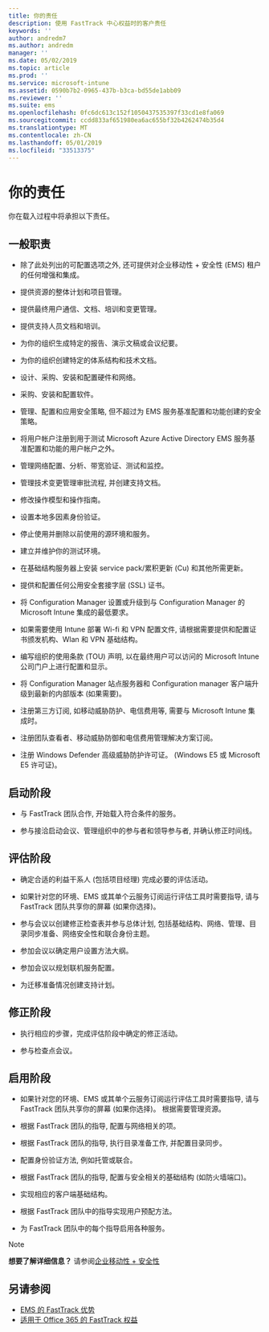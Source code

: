 ```yaml
---
title: 你的责任
description: 使用 FastTrack 中心权益时的客户责任
keywords: ''
author: andredm7
ms.author: andredm
manager: ''
ms.date: 05/02/2019
ms.topic: article
ms.prod: ''
ms.service: microsoft-intune
ms.assetid: 0590b7b2-0965-437b-b3ca-bd55de1abb09
ms.reviewer: ''
ms.suite: ems
ms.openlocfilehash: 0fc6dc613c152f1050437535397f33cd1e8fa069
ms.sourcegitcommit: ccdd833af651980ea6ac655bf32b4262474b35d4
ms.translationtype: MT
ms.contentlocale: zh-CN
ms.lasthandoff: 05/01/2019
ms.locfileid: "33513375"
---
```

# <a name="your-responsibilities"></a>你的责任

你在载入过程中将承担以下责任。

## <a name="general-responsibilities"></a>一般职责

-   除了此处列出的可配置选项之外, 还可提供对企业移动性 + 安全性 (EMS) 租户的任何增强和集成。

-   提供资源的整体计划和项目管理。

-   提供最终用户通信、文档、培训和变更管理。

-   提供支持人员文档和培训。

-   为你的组织生成特定的报告、演示文稿或会议纪要。

-   为你的组织创建特定的体系结构和技术文档。

-   设计、采购、安装和配置硬件和网络。

-   采购、安装和配置软件。

-   管理、配置和应用安全策略, 但不超过为 EMS 服务基准配置和功能创建的安全策略。

-   将用户帐户注册到用于测试 Microsoft Azure Active Directory EMS 服务基准配置和功能的用户帐户之外。

-   管理网络配置、分析、带宽验证、测试和监控。

-   管理技术变更管理审批流程, 并创建支持文档。

-   修改操作模型和操作指南。

-   设置本地多因素身份验证。

-   停止使用并删除以前使用的源环境和服务。

-   建立并维护你的测试环境。

-   在基础结构服务器上安装 service pack/累积更新 (Cu) 和其他所需更新。

-   提供和配置任何公用安全套接字层 (SSL) 证书。

-   将 Configuration Manager 设置或升级到与 Configuration Manager 的 Microsoft Intune 集成的最低要求。

-   如果需要使用 Intune 部署 Wi-fi 和 VPN 配置文件, 请根据需要提供和配置证书颁发机构、Wlan 和 VPN 基础结构。

-   编写组织的使用条款 (TOU) 声明, 以在最终用户可以访问的 Microsoft Intune 公司门户上进行配置和显示。

-   将 Configuration Manager 站点服务器和 Configuration manager 客户端升级到最新的内部版本 (如果需要)。

-   注册第三方订阅, 如移动威胁防护、电信费用等, 需要与 Microsoft Intune 集成时。

-   注册团队查看者、移动威胁防御和电信费用管理解决方案订阅。

-   注册 Windows Defender 高级威胁防护许可证。 (Windows E5 或 Microsoft E5 许可证)。

## <a name="initiate-phase"></a>启动阶段

-   与 FastTrack 团队合作, 开始载入符合条件的服务。

-   参与接洽启动会议、管理组织中的参与者和领导参与者, 并确认修正时间线。

## <a name="assess-phase"></a>评估阶段

-   确定合适的利益干系人 (包括项目经理) 完成必要的评估活动。

-   如果针对您的环境、EMS 或其单个云服务订阅运行评估工具时需要指导, 请与 FastTrack 团队共享你的屏幕 (如果你选择)。

-   参与会议以创建修正检查表并参与总体计划, 包括基础结构、网络、管理、目录同步准备、网络安全性和联合身份主题。

-   参加会议以确定用户设置方法大纲。

-   参加会议以规划联机服务配置。

-   为迁移准备情况创建支持计划。

## <a name="remediate-phase"></a>修正阶段

-   执行相应的步骤，完成评估阶段中确定的修正活动。

-   参与检查点会议。

## <a name="enable-phase"></a>启用阶段

-   如果针对您的环境、EMS 或其单个云服务订阅运行评估工具时需要指导, 请与 FastTrack 团队共享你的屏幕 (如果你选择)。 根据需要管理资源。

-   根据 FastTrack 团队的指导, 配置与网络相关的项。

-   根据 FastTrack 团队的指导, 执行目录准备工作, 并配置目录同步。

-   配置身份验证方法, 例如托管或联合。 

-   根据 FastTrack 团队的指导, 配置与安全相关的基础结构 (如防火墙端口)。

-   实现相应的客户端基础结构。

-   根据 FastTrack 团队中的指导实现用户预配方法。

-   为 FastTrack 团队中的每个指导启用各种服务。

> [!NOTE]
> **想要了解详细信息？** 请参阅[企业移动性 + 安全性](https://www.microsoft.com/en-us/cloud-platform/enterprise-mobility)

## <a name="see-also"></a>另请参阅

- [EMS 的 FastTrack 优势](EMS-fasttrack-benefit-for-EMS.md)
- [适用于 Office 365 的 FastTrack 权益](O365-fasttrack-benefit-for-office-365.md)

